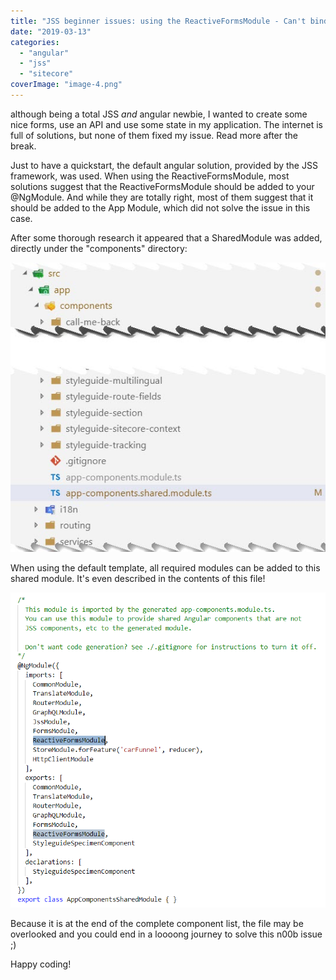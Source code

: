 ```yaml
---
title: "JSS beginner issues: using the ReactiveFormsModule - Can't bind to 'formGroup' since it isn't a know property of 'form'"
date: "2019-03-13"
categories: 
  - "angular"
  - "jss"
  - "sitecore"
coverImage: "image-4.png"
---
```


although being a total JSS _and_ angular newbie, I wanted to create some nice forms, use an API and use some state in my application. The internet is full of solutions, but none of them fixed my issue. Read more after the break.

Just to have a quickstart, the default angular solution, provided by the JSS framework, was used. When using the ReactiveFormsModule, most solutions suggest that the ReactiveFormsModule should be added to your @NgModule. And while they are totally right, most of them suggest that it should be added to the App Module, which did not solve the issue in this case.

After some thorough research it appeared that a SharedModule was added, directly under the "components" directory:  

![](images/2019-03-13_14-11-16.jpg)

When using the default template, all required modules can be added to this shared module. It's even described in the contents of this file!

![](images/image-5.png)

Because it is at the end of the complete component list, the file may be overlooked and you could end in a loooong journey to solve this n00b issue ;)

Happy coding!
